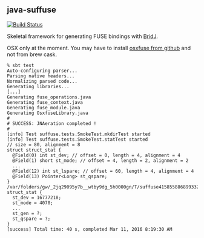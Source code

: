 java-suffuse
------------

[![Build Status](https://travis-ci.org/suffuse/java-suffuse.svg?branch=master)](https://travis-ci.org/suffuse/java-suffuse)

Skeletal framework for generating FUSE bindings with [BridJ](https://github.com/nativelibs4java/BridJ).

OSX only at the moment. You may have to install [osxfuse from github](https://github.com/osxfuse/osxfuse/releases) and not from brew cask.

```
% sbt test
Auto-configuring parser...
Parsing native headers...
Normalizing parsed code...
Generating libraries...
[...]
Generating fuse_operations.java
Generating fuse_context.java
Generating fuse_module.java
Generating OsxfuseLibrary.java
#
# SUCCESS: JNAeration completed !
#
[info] Test suffuse.tests.SmokeTest.mkdirTest started
[info] Test suffuse.tests.SmokeTest.statTest started
// size = 80, alignment = 8
struct struct_stat {
  @Field(0) int st_dev; // offset = 0, length = 4, alignment = 4
  @Field(1) short st_mode; // offset = 4, length = 2, alignment = 2
  ...
  @Field(12) int st_lspare; // offset = 60, length = 4, alignment = 4
  @Field(13) Pointer<Long> st_qspare;
}
/var/folders/gw/_2jq29095y7b__wtby9dg_5h0000gn/T/suffuse4158558868993322369
struct_stat {
  st_dev = 16777218;
  st_mode = 4070;
  ...
  st_gen = ?;
  st_qspare = ?;
}
[success] Total time: 40 s, completed Mar 11, 2016 8:19:30 AM
```
